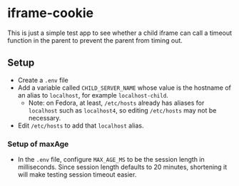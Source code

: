 # iframe-cookie

This is just a simple test app to see whether a child iframe can call a timeout function in the parent to prevent the parent from timing out.

## Setup

- Create a `.env` file
- Add a variable called `CHILD_SERVER_NAME` whose value is the hostname of an alias to `localhost`, for example `localhost-child`.
  - Note: on Fedora, at least, `/etc/hosts` already has aliases for `localhost` such as `localhost4`, so editing `/etc/hosts` may not be necessary.
- Edit `/etc/hosts` to add that `localhost` alias.

### Setup of maxAge

- In the `.env` file, configure `MAX_AGE_MS` to be the session length in milliseconds.  Since session length defaults to 20 minutes, shortening it will make testing session timeout easier.
